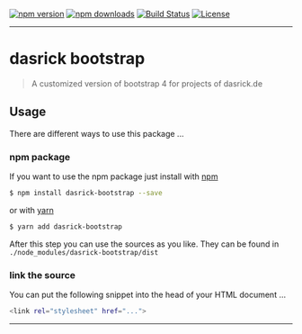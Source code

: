 [![npm version][npm-version-image]][npm-version-url]
[![npm downloads][npm-downloads-image]][npm-downloads-url]
[![Build Status][travis-image]][travis-url]
[![License][license-image]][license-url]

***

# dasrick bootstrap

> A customized version of bootstrap 4 for projects of dasrick.de

## Usage

There are different ways to use this package ...

### npm package

If you want to use the npm package just install with [npm](https://www.npmjs.com/)
                                                
```sh
$ npm install dasrick-bootstrap --save
```

or with [yarn](https://yarnpkg.com/lang/en/)

```sh
$ yarn add dasrick-bootstrap
```

After this step you can use the sources as you like. They can be found in `./node_modules/dasrick-bootstrap/dist`


### link the source

You can put the following snippet into the head of your HTML document ...


```sh
<link rel="stylesheet" href="...">
```



***

[npm-version-image]: https://img.shields.io/npm/v/dasrick-bootstrap.svg?style=flat-square
[npm-version-url]: https://www.npmjs.com/package/dasrick-bootstrap
[npm-downloads-image]: https://img.shields.io/npm/dm/dasrick-bootstrap.svg?style=flat-square
[npm-downloads-url]: https://www.npmjs.com/package/dasrick-bootstrap

[travis-image]: https://img.shields.io/travis/dasrick/dasrick-bootstrap.svg?style=flat-square
[travis-url]: https://travis-ci.org/dasrick/dasrick-bootstrap

[license-image]: https://img.shields.io/github/license/dasrick/dasrick-bootstrap.svg?style=flat-square
[license-url]: https://github.com/dasrick/dasrick-bootstrap/blob/master/LICENSE
